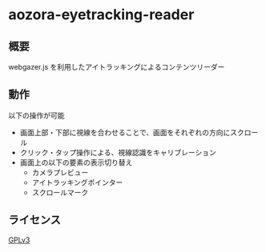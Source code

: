 # aozora-eyetracking-reader

## 概要

webgazer.js を利用したアイトラッキングによるコンテンツリーダー

## 動作

以下の操作が可能

- 画面上部・下部に視線を合わせることで、画面をそれぞれの方向にスクロール
- クリック・タップ操作による、視線認識をキャリブレーション
- 画面上の以下の要素の表示切り替え
  - カメラプレビュー
  - アイトラッキングポインター
  - スクロールマーク

## ライセンス

[GPLv3](https://www.gnu.org/licenses/quick-guide-gplv3.ja.html)

